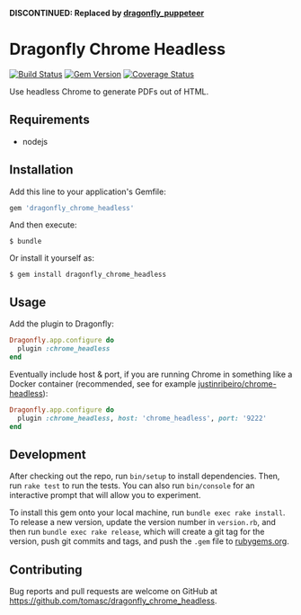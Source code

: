 **DISCONTINUED: Replaced by [dragonfly_puppeteer](https://github.com/tomasc/dragonfly_puppeteer)**


# Dragonfly Chrome Headless

[![Build Status](https://travis-ci.org/tomasc/dragonfly_chrome_headless.svg)](https://travis-ci.org/tomasc/dragonfly_chrome_headless) [![Gem Version](https://badge.fury.io/rb/dragonfly_chrome_headless.svg)](http://badge.fury.io/rb/dragonfly_chrome_headless) [![Coverage Status](https://img.shields.io/coveralls/tomasc/dragonfly_chrome_headless.svg)](https://coveralls.io/r/tomasc/dragonfly_chrome_headless)

Use headless Chrome to generate PDFs out of HTML.

## Requirements

* nodejs

## Installation

Add this line to your application's Gemfile:

```ruby
gem 'dragonfly_chrome_headless'
```

And then execute:

    $ bundle

Or install it yourself as:

    $ gem install dragonfly_chrome_headless

## Usage

Add the plugin to Dragonfly:

```ruby
Dragonfly.app.configure do
  plugin :chrome_headless
end
```

Eventually include host & port, if you are running Chrome in something like a Docker container (recommended, see for example [justinribeiro/chrome-headless](https://hub.docker.com/r/justinribeiro/chrome-headless/)):

```ruby
Dragonfly.app.configure do
  plugin :chrome_headless, host: 'chrome_headless', port: '9222'
end
```

## Development

After checking out the repo, run `bin/setup` to install dependencies. Then, run `rake test` to run the tests. You can also run `bin/console` for an interactive prompt that will allow you to experiment.

To install this gem onto your local machine, run `bundle exec rake install`. To release a new version, update the version number in `version.rb`, and then run `bundle exec rake release`, which will create a git tag for the version, push git commits and tags, and push the `.gem` file to [rubygems.org](https://rubygems.org).

## Contributing

Bug reports and pull requests are welcome on GitHub at https://github.com/tomasc/dragonfly_chrome_headless.
